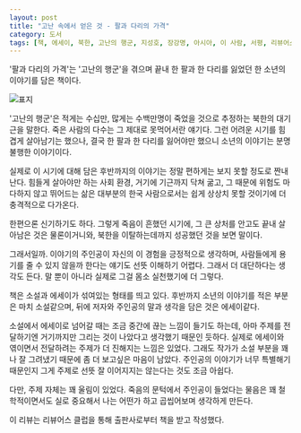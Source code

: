 ```yaml
---
layout: post
title: "고난 속에서 얻은 것 - 팔과 다리의 가격"
category: 도서
tags: [책, 에세이, 북한, 고난의 행군, 지성호, 장강명, 아시아, 이 사람, 서평, 리뷰어스 클럽]
---
```


'팔과 다리의 가격'는
'고난의 행군'을 겪으며 끝내 한 팔과 한 다리를 잃었던 한 소년의 이야기를 담은 책이다.

![표지](https://lh3.googleusercontent.com/3wIi_ZkLxYMbHE4U1__Dh_bV3sW_q08LZtnIkXkwoaJPBA0V_RhcnWHDbQPQw1AKkKNQtNb4cTgKmA=s480)

'고난의 행군'은 적게는 수십만, 많게는 수백만명이 죽었을 것으로 추정하는 북한의 대기근을 말한다.
죽은 사람의 다수는 그 제대로 못먹어서란 얘기다.
그런 어려운 시기를 힘겹게 살아남기는 했으나,
결국 한 팔과 한 다리를 잃어야만 했으니
소년의 이야기는 분명 불행한 이야기이다.

실제로 이 시기에 대해 담은 후반까지의 이야기는 정말 편하게는 보지 못할 정도로 짠내난다.
힘들게 살아야만 하는 사회 환경,
거기에 기근까지 닥쳐 굶고,
그 때문에 위험도 마다하지 않고 뛰어드는 삶은
대부분의 한국 사람으로서는 쉽게 상상치 못할 것이기에 더 충격적으로 다가온다.

한편으론 신기하기도 하다.
그렇게 죽음이 흔했던 시기에,
그 큰 상처를 안고도 끝내 살아남은 것은 물론이거니와,
북한을 이탈하는데까지 성공했던 것을 보면 말이다.

그래서일까.
이야기의 주인공이 자신의 이 경험을 긍정적으로 생각하며,
사람들에게 용기를 줄 수 있지 않을까 한다는 얘기도 선뜻 이해하기 어렵다.
그래서 더 대단하다는 생각도 든다.
말 뿐이 아니라 실제로 그걸 몸소 실천했기에 더 그렇다.

책은 소설과 에세이가 섞여있는 형태를 띄고 있다.
후반까지 소년의 이야기를 적은 부분은 마치 소설같으며,
뒤에 저자와 주인공의 말과 생각을 담은 것은 에세이같다.

소설에서 에세이로 넘어갈 때는 조금 중간에 끊는 느낌이 들기도 하는데,
아마 주제를 전달하기엔 거기까지만 그리는 것이 나았다고 생각했기 때문인 듯하다.
실제로 에세이와 엮이면서 전달하려는 주제가 더 진해지는 느낌은 있었다.
그래도 작가가 소설 부분을 꽤나 잘 그려냈기 때문에 좀 더 보고싶은 마음이 남았다.
주인공의 이야기가 너무 특별해기 때문인지 그게 주제로 선뜻 잘 이어지지는 않는다는 것도 조금 아쉽다.

다만, 주제 자체는 꽤 울림이 있었다.
죽음의 문턱에서 주인공이 들었다는 물음은
꽤 철학적이면서도 실로 중요해서
나는 어떤가 하고 곱씹어보며 생각하게 만든다.



<div class="im im-info">
이 리뷰는 리뷰어스 클럽을 통해 출판사로부터 책을 받고 작성했다.
</div>
